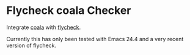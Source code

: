 Flycheck coala Checker
======================

Integrate [coala](http://coala-analyzer.org) with
[flycheck](http://www.flycheck.org).

Currently this has only been tested with Emacs 24.4 and a very recent version of
flycheck.
